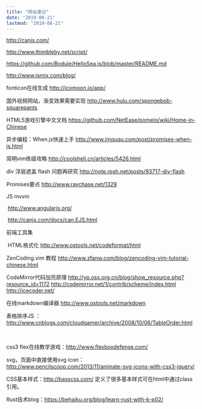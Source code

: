 ```yaml
---
title: "网址速记"
date: "2019-08-21"
lastmod: "2019-08-21"
---
```


<http://canjs.com/>

<http://www.thimbleby.net/script/>

<https://github.com/Bodule/HelloSea.js/blob/master/README.md>

<http://www.jsmix.com/blog/>

fonticon在线生成 <http://icomoon.io/app/>

国外视频网站，渐变效果需要实现 <http://www.hulu.com/spongebob-squarepants>

HTML5游戏引擎中文文档 <https://github.com/NetEase/pomelo/wiki/Home-in-Chinese>

异步编程：When.js快速上手 <http://www.imququ.com/post/promises-when-js.html>

简明vim练级攻略 <http://coolshell.cn/articles/5426.html>

div 浮层遮盖 flash 问题再研究 <http://note.rpsh.net/posts/93717-div-flash>

Promises要点 <http://www.raychase.net/1329>

JS mvvm

​    <http://www.angularjs.org/>

​    <http://canjs.com/docs/can.EJS.html>

前端工具集

​    HTML格式化 <http://www.ostools.net/codeformat/html>

ZenCoding.vim 教程 <http://www.zfanw.com/blog/zencoding-vim-tutorial-chinese.html>

CodeMirror代码加亮原理 <http://yp.oss.org.cn/blog/show_resource.php?resource_id=1172>
    <http://codemirror.net/1/contrib/scheme/index.html>
    <http://icecoder.net/>

在线markdown编译器 <http://www.ostools.net/markdown>

表格排序JS ：<http://www.cnblogs.com/cloudgamer/archive/2008/10/06/TableOrder.html> 

﻿

css3 flex在线教学游戏：http://www.flexboxdefense.com/

svg，页面中直接使用svg icon：<http://www.pencilscoop.com/2013/11/animate-svg-icons-with-css3-jquery/>



CSS基本样式：http://basscss.com/ 定义了很多基本样式可在html中通过class引用。





Rust技术blog：https://behaiku.org/blog/learn-rust-with-k-p02/